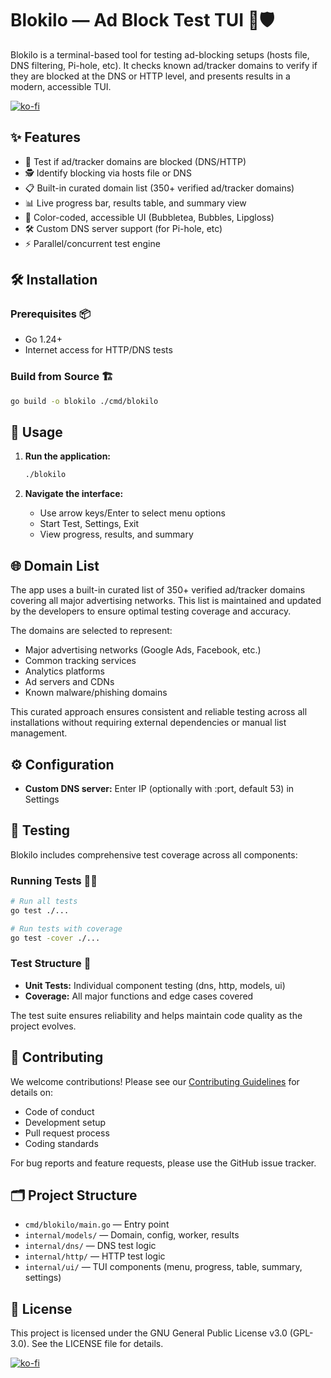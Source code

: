# Blokilo — Ad Block Test TUI 🚫🛡️

Blokilo is a terminal-based tool for testing ad-blocking setups (hosts file, DNS filtering, Pi-hole, etc). It checks known ad/tracker domains to verify if they are blocked at the DNS or HTTP level, and presents results in a modern, accessible TUI.

[![ko-fi](https://ko-fi.com/img/githubbutton_sm.svg)](https://ko-fi.com/T6T31HRCAR)

## ✨ Features

- 🚦 Test if ad/tracker domains are blocked (DNS/HTTP)
- 🕵️ Identify blocking via hosts file or DNS
- 📋 Built-in curated domain list (350+ verified ad/tracker domains)
- 📊 Live progress bar, results table, and summary view
- 🎨 Color-coded, accessible UI (Bubbletea, Bubbles, Lipgloss)
- 🛠️ Custom DNS server support (for Pi-hole, etc)
- ⚡ Parallel/concurrent test engine

## 🛠️ Installation

### Prerequisites 📦

- Go 1.24+
- Internet access for HTTP/DNS tests

### Build from Source 🏗️

```sh
go build -o blokilo ./cmd/blokilo
```

## 🚀 Usage

1. **Run the application:**
   ```sh
   ./blokilo
   ```

2. **Navigate the interface:**
   - Use arrow keys/Enter to select menu options
   - Start Test, Settings, Exit
   - View progress, results, and summary

## 🌐 Domain List

The app uses a built-in curated list of 350+ verified ad/tracker domains covering all major advertising networks. This list is maintained and updated by the developers to ensure optimal testing coverage and accuracy.

The domains are selected to represent:
- Major advertising networks (Google Ads, Facebook, etc.)
- Common tracking services
- Analytics platforms
- Ad servers and CDNs
- Known malware/phishing domains

This curated approach ensures consistent and reliable testing across all installations without requiring external dependencies or manual list management.

## ⚙️ Configuration

- **Custom DNS server:** Enter IP (optionally with :port, default 53) in Settings

## 🧪 Testing

Blokilo includes comprehensive test coverage across all components:

### Running Tests 🏃‍♂️

```sh
# Run all tests
go test ./...

# Run tests with coverage
go test -cover ./...
```

### Test Structure 🧩

- **Unit Tests:** Individual component testing (dns, http, models, ui)
- **Coverage:** All major functions and edge cases covered

The test suite ensures reliability and helps maintain code quality as the project evolves.

## 🤝 Contributing

We welcome contributions! Please see our [Contributing Guidelines](CONTRIBUTING.md) for details on:

- Code of conduct
- Development setup
- Pull request process
- Coding standards

For bug reports and feature requests, please use the GitHub issue tracker.

## 🗂️ Project Structure

- `cmd/blokilo/main.go` — Entry point
- `internal/models/` — Domain, config, worker, results
- `internal/dns/` — DNS test logic
- `internal/http/` — HTTP test logic
- `internal/ui/` — TUI components (menu, progress, table, summary, settings)

## 📄 License

This project is licensed under the GNU General Public License v3.0 (GPL-3.0). See the LICENSE file for details.

[![ko-fi](https://ko-fi.com/img/githubbutton_sm.svg)](https://ko-fi.com/T6T31HRCAR)
